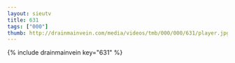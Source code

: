 ```yaml
--- 
layout: sieutv
title: 631
tags: ["000"]
thumb: http://drainmainvein.com/media/videos/tmb/000/000/631/player.jpg
---
```

{% include drainmainvein key="631" %} 
